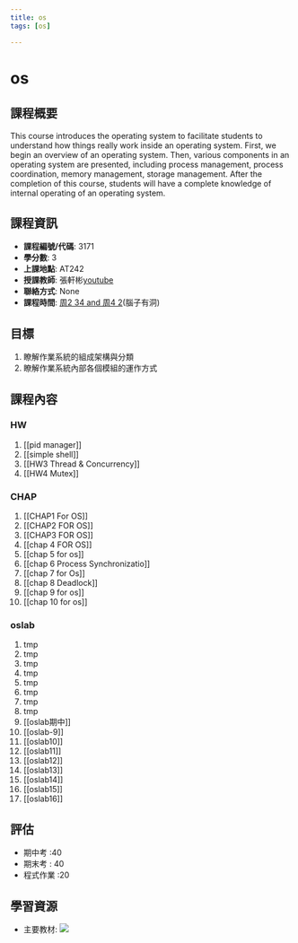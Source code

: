 ```yaml
---
title: os
tags: [os]

---
```


# os



## 課程概要
This course introduces the operating system to facilitate students to understand how things really work inside an operating system. First, we begin an overview of an operating system. Then, various components in an operating system are presented, including process management, process coordination, memory management, storage management. After the completion of this course, students will have a complete knowledge of internal operating of an operating system.
## 課程資訊
- **課程編號/代碼**: 3171
- **學分數**: 3
- **上課地點**: AT242
- **授課教師**: 張軒彬[youtube](https://www.youtube.com/@user-zt2jb8cg2d)
- **聯絡方式**: None
- **課程時間**: [周2 34 and 周4 2](/NzV-a9tGRX-__mPE58OdLQ)(腦子有洞)

## 目標
1. 瞭解作業系統的組成架構與分類
2. 瞭解作業系統內部各個模組的運作方式

## 課程內容
### HW 
1. [[pid manager]]
2. [[simple shell]]
3. [[HW3 Thread & Concurrency]]
4. [[HW4 Mutex]]
### CHAP
1. [[CHAP1  For OS]]
2. [[CHAP2 FOR OS]]
3. [[CHAP3 FOR OS]]
4. [[chap  4 FOR OS]]
5. [[chap 5 for os]]
6. [[chap 6 Process Synchronizatio]]
7. [[chap 7 for Os]]
8. [[chap 8 Deadlock]]
9. [[chap 9 for os]]
10. [[chap 10 for os]]
### oslab
1. tmp
2. tmp
3. tmp
4. tmp
5. tmp
6. tmp
7. tmp
8. tmp
9. [[oslab期中]]
10. [[oslab-9]]
11. [[oslab10]]
12. [[oslab11]]
13. [[oslab12]]
14. [[oslab13]]
15. [[oslab14]]
16. [[oslab15]]
17. [[oslab16]]



## 評估
- 期中考 :40 
- 期末考 : 40
- 程式作業 :20 
## 學習資源
- 主要教材: ![](image/B1J1f7Xza.png)
